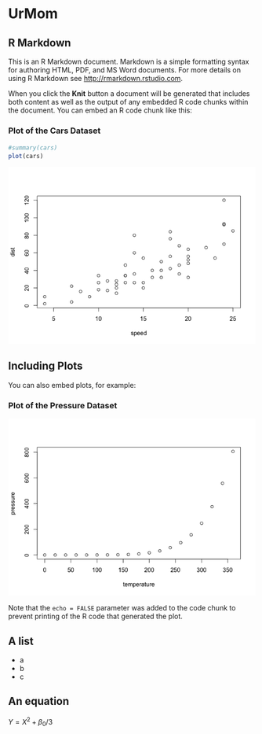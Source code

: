 # UrMom

## R Markdown

This is an R Markdown document. Markdown is a simple formatting syntax
for authoring HTML, PDF, and MS Word documents. For more details on
using R Markdown see <http://rmarkdown.rstudio.com>.

When you click the **Knit** button a document will be generated that
includes both content as well as the output of any embedded R code
chunks within the document. You can embed an R code chunk like this:

### Plot of the Cars Dataset

``` r
#summary(cars)
plot(cars)
```

![](Module3-githubmd_files/figure-markdown_github/cars-1.png)

## Including Plots

You can also embed plots, for example:

### Plot of the Pressure Dataset

![](Module3-githubmd_files/figure-markdown_github/pressure-1.png)

Note that the `echo = FALSE` parameter was added to the code chunk to
prevent printing of the R code that generated the plot.

## A list

-   a
-   b
-   c

## An equation

*Y* = *X*<sup>2</sup> + *β*<sub>0</sub>/3

